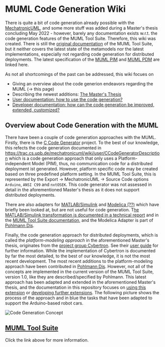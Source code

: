 # MUML Code Generation Wiki

There is quite a bit of code generation already possible with the [MechatronicUML](http://www.mechatronicuml.org/de/index.html), and some more stuff was added during a Master's thesis concluding May 2022 - however, barely any documentation exists w.r.t. the code generation features of the MUML Tool Suite. Therefore, this wiki was created. There is still the  [original documentation](https://trac.cs.upb.de/mechatronicuml/wiki) of the MUML Tool Suite, but it neither covers the latest state of the metamodels nor the latest implementations, especially not regarding code generation for distributed deployments. The latest specification of the [MUML PIM](https://www.hni.uni-paderborn.de/publikationen/publikationen/?tx_hnippview_pi1%5Bpublikation%5D=9478) and [MUML PDM](https://www.hni.uni-paderborn.de/publikationen/publikationen/?tx_hnippview_pi1%5Bpublikation%5D=8015) are linked here.

As not all shortcomings of the past can be addressed, this wiki focues on
* Giving an overview about the code generion endeavors regarding the MUML (-> this page)
* Describing the newest additions: [The Master's Thesis](http://dx.doi.org/10.18419/opus-12528)
* [User documentation: how to use the code generation?](user-documentation/main.md)
* [Developer documentation: how can the code generation be improved, extended, customized?](dev-documentation/main.md)

## Overview about Code Generation with the MUML

There have been a couple of code generation approaches with the MUML. Firstly, there is the [C Code Generator](https://github.com/fraunhofer-iem/mechatronicuml-codegen-c) project. To the best of our knowledge, this refects the code generation documented in https://trac.cs.upb.de/mechatronicuml/wiki/user/CCodeGeneratorDescription which is a code generation approach that only uses a Platform-independent Model (PIM), thus, no communication code for a distributed deployment ist generated. However, platform specific code may be created based on three predefined platform setting. In the MUML Tool Suite, this is represented by the Export -> MechatronicUML -> Source Code options ```Arduino```, ```ANSI C99``` and ```nxtOSEK```. This code generator was not assessed in detail in the aforementioned Master's thesis as it does not support distributed deployments.

There are also adapters for [MATLAB/Simulink](https://github.com/fraunhofer-iem/mechatronicuml-simulinkadapter) and [Modelica (??)](https://github.com/fraunhofer-iem/mechatronicuml-modelicaadapter) which have briefly been looked at, but are not useful for code generation. T[he MATLAB/Simulink transformation is documented in a technical report](https://www.hni.uni-paderborn.de/publikationen/publikationen/?tx_hnippview_pi1%5Bpublikation%5D=8234) and in the [MUML Tool Suite documentation](https://trac.cs.upb.de/mechatronicuml/wiki/FujabaUserGuide/TutorialMUMLMatlab), and the Modelica Adapter is part of [Pohlmann Dis](https://digital.ub.uni-paderborn.de/hs/content/titleinfo/2824732).

Finally, the code generation approach for distributed deployments, which is called the *platform-modeling approach* in the aforementioned Master's thesis, originates from the [project group Cybertron](https://www.hni.uni-paderborn.de/sse/lehre/projektgruppenarchiv/projektgruppe-cybertron/). See their [user guide](https://trac.cs.upb.de/mechatronicuml/wiki/PGCybertron/userguide) for further information. While the implementation of Cybertron is documented by far the most detailed, to the best of our knowledge, it is not the most recent development. The most recent additions to the platform-modeling approach have been contributed in [Pohlmann Dis](https://digital.ub.uni-paderborn.de/hs/content/titleinfo/2824732). However, not all of the concepts are implemented in the current version of the MUML Tool Suite, version 1.0, like they are described/specified by Pohlmann. This latest approach has been adapted and extended in the aforementioned Master's thesis, and the documentation in this repository focuses on [using this extension](user-documentation/main.md) or [developing further extensions](dev-documentation/main.md). The following picture shows the process of the approach and in blue the tasks that have been adapted to support the Arduino-based robot cars.

![Code Generation Concept](./user-documentation/graphix/codegen_concept.png)

## [MUML Tool Suite](https://github.com/SQA-Robo-Lab/MUML_1_0-win32-x86_64)

Click the link above for more information.
